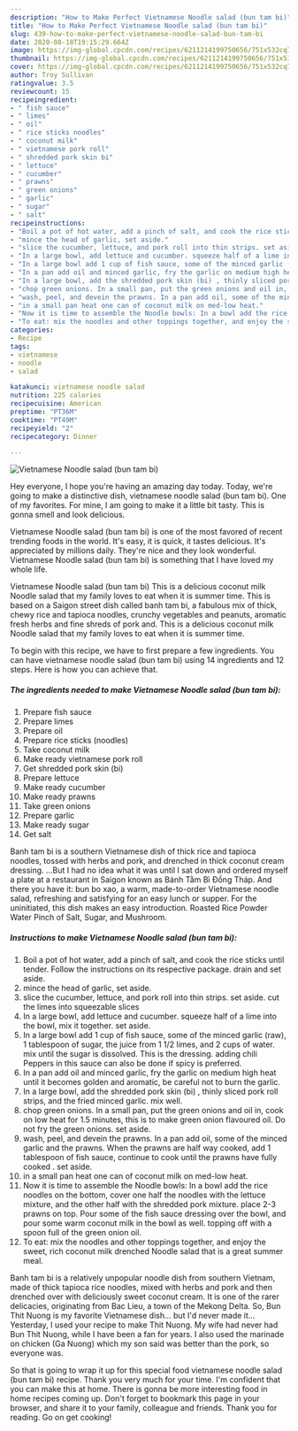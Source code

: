 ```yaml
---
description: "How to Make Perfect Vietnamese Noodle salad (bun tam bi)"
title: "How to Make Perfect Vietnamese Noodle salad (bun tam bi)"
slug: 439-how-to-make-perfect-vietnamese-noodle-salad-bun-tam-bi
date: 2020-08-18T19:15:29.664Z
image: https://img-global.cpcdn.com/recipes/6211214199750656/751x532cq70/vietnamese-noodle-salad-bun-tam-bi-recipe-main-photo.jpg
thumbnail: https://img-global.cpcdn.com/recipes/6211214199750656/751x532cq70/vietnamese-noodle-salad-bun-tam-bi-recipe-main-photo.jpg
cover: https://img-global.cpcdn.com/recipes/6211214199750656/751x532cq70/vietnamese-noodle-salad-bun-tam-bi-recipe-main-photo.jpg
author: Troy Sullivan
ratingvalue: 3.5
reviewcount: 15
recipeingredient:
- " fish sauce"
- " limes"
- " oil"
- " rice sticks noodles"
- " coconut milk"
- " vietnamese pork roll"
- " shredded pork skin bi"
- " lettuce"
- " cucumber"
- " prawns"
- " green onions"
- " garlic"
- " sugar"
- " salt"
recipeinstructions:
- "Boil a pot of hot water, add a pinch of salt, and cook the rice sticks until tender. Follow the instructions on its respective package. drain and set aside."
- "mince the head of garlic, set aside."
- "slice the cucumber, lettuce, and pork roll into thin strips. set aside. cut the limes into squeezable slices"
- "In a large bowl, add lettuce and cucumber. squeeze half of a lime into the bowl, mix it together. set aside."
- "In a large bowl add 1 cup of fish sauce, some of the minced garlic (raw), 1 tablespoon of sugar, the juice from 1 1/2 limes, and 2 cups of water. mix until the sugar is dissolved. This is the dressing. adding chili Peppers in this sauce can also be done if spicy is preferred."
- "In a pan add oil and minced garlic, fry the garlic on medium high heat until it becomes golden and aromatic, be careful not to burn the garlic."
- "In a large bowl, add the shredded pork skin (bi) , thinly sliced pork roll strips, and the fried minced garlic. mix well."
- "chop green onions. In a small pan, put the green onions and oil in, cook on low heat for 1.5 minutes, this is to make green onion flavoured oil. Do not fry the green onions. set aside."
- "wash, peel, and devein the prawns. In a pan add oil, some of the minced garlic and the prawns. When the prawns are half way cooked, add 1 tablespoon of fish sauce, continue to cook until the prawns have fully cooked . set aside."
- "in a small pan heat one can of coconut milk on med-low heat."
- "Now it is time to assemble the Noodle bowls: In a bowl add the rice noodles on the bottom, cover one half the noodles with the lettuce mixture, and the other half with the shredded pork mixture. place 2-3 prawns on top. Pour some of the fish sauce dressing over the bowl, and pour some warm coconut milk in the bowl as well. topping off with a spoon full of the green onion oil."
- "To eat: mix the noodles and other toppings together, and enjoy the sweet, rich coconut milk drenched Noodle salad that is a great summer meal."
categories:
- Recipe
tags:
- vietnamese
- noodle
- salad

katakunci: vietnamese noodle salad 
nutrition: 225 calories
recipecuisine: American
preptime: "PT36M"
cooktime: "PT49M"
recipeyield: "2"
recipecategory: Dinner

---
```



![Vietnamese Noodle salad (bun tam bi)](https://img-global.cpcdn.com/recipes/6211214199750656/751x532cq70/vietnamese-noodle-salad-bun-tam-bi-recipe-main-photo.jpg)

Hey everyone, I hope you're having an amazing day today. Today, we're going to make a distinctive dish, vietnamese noodle salad (bun tam bi). One of my favorites. For mine, I am going to make it a little bit tasty. This is gonna smell and look delicious.

Vietnamese Noodle salad (bun tam bi) is one of the most favored of recent trending foods in the world. It's easy, it is quick, it tastes delicious. It's appreciated by millions daily. They're nice and they look wonderful. Vietnamese Noodle salad (bun tam bi) is something that I have loved my whole life.

Vietnamese Noodle salad (bun tam bi) This is a delicious coconut milk Noodle salad that my family loves to eat when it is summer time. This is based on a Saigon street dish called banh tam bi, a fabulous mix of thick, chewy rice and tapioca noodles, crunchy vegetables and peanuts, aromatic fresh herbs and fine shreds of pork and. This is a delicious coconut milk Noodle salad that my family loves to eat when it is summer time.


To begin with this recipe, we have to first prepare a few ingredients. You can have vietnamese noodle salad (bun tam bi) using 14 ingredients and 12 steps. Here is how you can achieve that.

<!--inarticleads1-->

##### The ingredients needed to make Vietnamese Noodle salad (bun tam bi):

1. Prepare  fish sauce
1. Prepare  limes
1. Prepare  oil
1. Prepare  rice sticks (noodles)
1. Take  coconut milk
1. Make ready  vietnamese pork roll
1. Get  shredded pork skin (bi)
1. Prepare  lettuce
1. Make ready  cucumber
1. Make ready  prawns
1. Take  green onions
1. Prepare  garlic
1. Make ready  sugar
1. Get  salt


Banh tam bi is a southern Vietnamese dish of thick rice and tapioca noodles, tossed with herbs and pork, and drenched in thick coconut cream dressing. …But I had no idea what it was until I sat down and ordered myself a plate at a restaurant in Saigon known as Bánh Tằm Bì Đồng Tháp. And there you have it: bun bo xao, a warm, made-to-order Vietnamese noodle salad, refreshing and satisfying for an easy lunch or supper. For the uninitiated, this dish makes an easy introduction. Roasted Rice Powder Water Pinch of Salt, Sugar, and Mushroom. 

<!--inarticleads2-->

##### Instructions to make Vietnamese Noodle salad (bun tam bi):

1. Boil a pot of hot water, add a pinch of salt, and cook the rice sticks until tender. Follow the instructions on its respective package. drain and set aside.
1. mince the head of garlic, set aside.
1. slice the cucumber, lettuce, and pork roll into thin strips. set aside. cut the limes into squeezable slices
1. In a large bowl, add lettuce and cucumber. squeeze half of a lime into the bowl, mix it together. set aside.
1. In a large bowl add 1 cup of fish sauce, some of the minced garlic (raw), 1 tablespoon of sugar, the juice from 1 1/2 limes, and 2 cups of water. mix until the sugar is dissolved. This is the dressing. adding chili Peppers in this sauce can also be done if spicy is preferred.
1. In a pan add oil and minced garlic, fry the garlic on medium high heat until it becomes golden and aromatic, be careful not to burn the garlic.
1. In a large bowl, add the shredded pork skin (bi) , thinly sliced pork roll strips, and the fried minced garlic. mix well.
1. chop green onions. In a small pan, put the green onions and oil in, cook on low heat for 1.5 minutes, this is to make green onion flavoured oil. Do not fry the green onions. set aside.
1. wash, peel, and devein the prawns. In a pan add oil, some of the minced garlic and the prawns. When the prawns are half way cooked, add 1 tablespoon of fish sauce, continue to cook until the prawns have fully cooked . set aside.
1. in a small pan heat one can of coconut milk on med-low heat.
1. Now it is time to assemble the Noodle bowls: In a bowl add the rice noodles on the bottom, cover one half the noodles with the lettuce mixture, and the other half with the shredded pork mixture. place 2-3 prawns on top. Pour some of the fish sauce dressing over the bowl, and pour some warm coconut milk in the bowl as well. topping off with a spoon full of the green onion oil.
1. To eat: mix the noodles and other toppings together, and enjoy the sweet, rich coconut milk drenched Noodle salad that is a great summer meal.


Banh tam bi is a relatively unpopular noodle dish from southern Vietnam, made of thick tapioca rice noodles, mixed with herbs and pork and then drenched over with deliciously sweet coconut cream. It is one of the rarer delicacies, originating from Bac Lieu, a town of the Mekong Delta. So, Bun Thit Nuong is my favorite Vietnamese dish… but I&#39;d never made it… Yesterday, I used your recipe to make Thit Nuong. My wife had never had Bun Thit Nuong, while I have been a fan for years. I also used the marinade on chicken (Ga Nuong) which my son said was better than the pork, so everyone was. 

So that is going to wrap it up for this special food vietnamese noodle salad (bun tam bi) recipe. Thank you very much for your time. I'm confident that you can make this at home. There is gonna be more interesting food in home recipes coming up. Don't forget to bookmark this page in your browser, and share it to your family, colleague and friends. Thank you for reading. Go on get cooking!
